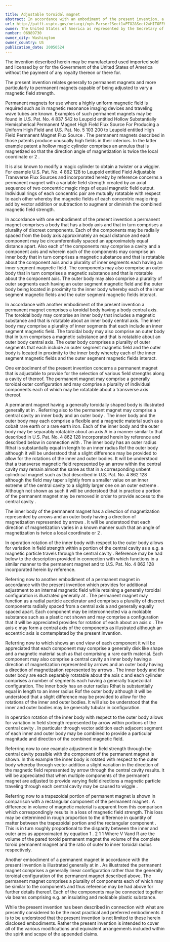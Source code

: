 ```yaml
---

title: Adjustable toroidal magnet
abstract: In accordance with an embodiment of the present invention, a permanent magnet, includes a body that has a body axis and that, in turn, has a plurality of discreet components. Each of the components may be radially spaced from the body axis approximately an equal distance and each component may be circumferentially spaced an approximately equal distance apart. Also, each of the components may include a cavity and a component axis and wherein each of the components may have an inner body, that, in turn, has a magnetic substance and that is rotatable about the component axis and a plurality of inner segments each having an inner segment magnetic field. The components may also include an outer body that, in turn, includes a magnetic substance and that is rotatable about the component axis. The outer body may also have a plurality of outer segments each having an outer segment magnetic field and the outer body being located in proximity to the inner body whereby each of the inner segment magnetic fields and the outer segment magnetic fields interact.
url: http://patft.uspto.gov/netacgi/nph-Parser?Sect1=PTO2&Sect2=HITOFF&p=1&u=%2Fnetahtml%2FPTO%2Fsearch-adv.htm&r=1&f=G&l=50&d=PALL&S1=06989730&OS=06989730&RS=06989730
owner: The United States of America as represented by the Secretary of the Army
number: 06989730
owner_city: Washington
owner_country: US
publication_date: 20050524
---
```

The invention described herein may be manufactured used imported sold and licensed by or for the Government of the United States of America without the payment of any royalty thereon or there for.

The present invention relates generally to permanent magnets and more particularly to permanent magnets capable of being adjusted to vary a magnetic field strength.

Permanent magnets for use where a highly uniform magnetic field is required such as in magnetic resonance imaging devices and traveling wave tubes are known. Examples of such permanent magnets may be found in U.S. Pat. No. 4 837 542 to Leupold entitled Hollow Substantially Hemispherical Permanent Magnet High Field Flux Source For Producing a Uniform High Field and U.S. Pat. No. 5 103 200 to Leupold entitled High Field Permanent Magnet Flux Source . The permanent magnets described in those patents produce unusually high fields in their interiors. In the latter example patent a hollow magic cylinder comprises an annulus that is magnetized so that the direction angle of magnetization is twice the local coordinate or 2 .

It is also known to modify a magic cylinder to obtain a twister or a wiggler. For example U.S. Pat. No. 4 862 128 to Leupold entitled Field Adjustable Transverse Flux Sources and incorporated hereby by reference concerns a permanent magnet with a variable field strength created by an axial sequence of two concentric magic rings of equal magnetic field output. Individual rings of each concentric pair are mutually rotatable with respect to each other whereby the magnetic fields of each concentric magic ring add by vector addition or subtraction to augment or diminish the combined magnetic field strength.

In accordance with one embodiment of the present invention a permanent magnet comprises a body that has a body axis and that in turn comprises a plurality of discreet components. Each of the components may be radially spaced from the body axis approximately an equal distance and each component may be circumferentially spaced an approximately equal distance apart. Also each of the components may comprise a cavity and a component axis and wherein each of the components may comprise an inner body that in turn comprises a magnetic substance and that is rotatable about the component axis and a plurality of inner segments each having an inner segment magnetic field. The components may also comprise an outer body that in turn comprises a magnetic substance and that is rotatable about the component axis. The outer body may also comprise a plurality of outer segments each having an outer segment magnetic field and the outer body being located in proximity to the inner body whereby each of the inner segment magnetic fields and the outer segment magnetic fields interact.

In accordance with another embodiment of the present invention a permanent magnet comprises a toroidal body having a body central axis. The toroidal body may comprise an inner body that includes a magnetic substance and that is rotatable about an inner body central axis. The inner body may comprise a plurality of inner segments that each include an inner segment magnetic field. The toroidal body may also comprise an outer body that in turn comprises a magnetic substance and that is rotatable about an outer body central axis. The outer body comprises a plurality of outer segments that each include an outer segment magnetic field and the outer body is located in proximity to the inner body whereby each of the inner segment magnetic fields and the outer segment magnetic fields interact.

One embodiment of the present invention concerns a permanent magnet that is adjustable to provide for the selection of various field strengths along a cavity of thereof. The permanent magnet may comprise a generally toroidal outer configuration and may comprise a plurality of individual components each of which may be rotatable about a transverse axis thereof.

A permanent magnet having a generally toroidally shaped body is illustrated generally at in . Referring also to the permanent magnet may comprise a central cavity an inner body and an outer body . The inner body and the outer body may each comprise a flexible and a magnetic material such as a cobalt rare earth or a rare earth iron. Each of the inner body and the outer body may be separably rotatable about an axis A in a manner similar to that described in U.S. Pat. No. 4 862 128 incorporated herein by reference and described below in connection with . The inner body has an outer radius Rthat is substantially equal in length to an inner radius Rof the outer body although it will be understood that a slight difference may be provided to allow for the rotations of the inner and outer bodies. It will be understood that a transverse magnetic field represented by an arrow within the central cavity may remain almost the same as that in a corresponding unbent cylindrical magnet such as that described in U.S. Pat. No. 4 862 128 although the field may taper slightly from a smaller value on an inner extreme of the central cavity to a slightly larger one on an outer extreme . Although not shown as such it will be understood that in practice a portion of the permanent magnet may be removed in order to provide access to the central cavity .

The inner body of the permanent magnet has a direction of magnetization represented by arrows and an outer body having a direction of magnetization represented by arrows . It will be understood that each direction of magnetization varies in a known manner such that an angle of magnetization is twice a local coordinate or 2 .

In operation rotation of the inner body with respect to the outer body allows for variation in field strength within a portion of the central cavity as a e.g. a magnetic particle travels through the central cavity . Reference may be had below to the description provided in connection with which functions in a similar manner to the permanent magnet and to U.S. Pat. No. 4 862 128 incorporated herein by reference.

Referring now to another embodiment of a permanent magnet in accordance with the present invention which provides for additional adjustment to an internal magnetic field while retaining a generally toroidal configuration is illustrated generally at . The permanent magnet may function as a radial particle accelerator and comprises a plurality of discreet components radially spaced from a central axis a and generally equally spaced apart. Each component may be interconnected via a moldable substance such as a plastic not shown and may comprise a configuration that it will be appreciated provides for rotation of each about an axis c . The axis c may form a central axis of the components as illustrated although an eccentric axis is contemplated by the present invention.

Referring now to which shows an end view of each component it will be appreciated that each component may comprise a generally disk like shape and a magnetic material such as that comprising a rare earth material. Each component may also comprise a central cavity an inner body having a direction of magnetization represented by arrows and an outer body having a direction of magnetization represented by arrows . The inner body and the outer body are each separably rotatable about the axis c and each cylinder comprises a number of segments each having a generally trapezoidal configuration. The inner body has an outer radius Rthat is substantially equal in length to an inner radius Rof the outer body although it will be understood that a slight difference may be provided to allow for the rotations of the inner and outer bodies. It will also be understood that the inner and outer bodies may be generally tubular in configuration.

In operation rotation of the inner body with respect to the outer body allows for variation in field strength represented by arrow within portions of the central cavity . In particular through vector addition each adjacent segment of each inner and outer body may be combined to provide a particular magnitude and direction of the combined magnetic field.

Referring now to one example adjustment in field strength through the central cavity possible with the component of the permanent magnet is shown. In this example the inner body is rotated with respect to the outer body whereby through vector addition a slight variation in the direction of the magnetic field represented by arrow through the central cavity results. It will be appreciated that when multiple components of the permanent magnet are adjusted to provide varying field directions a magnetic particle traveling through each central cavity may be caused to wiggle .

Referring now to a trapezoidal portion of permanent magnet is shown in comparison with a rectangular component of the permanent magnet . A difference in volume of magnetic material is apparent from this comparison which correspondingly results in a loss of magnetic field strength. This loss may be determined in rough proportion to the difference in quantity of matter between the trapezoidal portion and the rectangular component . This is in turn roughly proportional to the disparity between the inner and outer arcs as approximated by equation 1 . 2 1 1 Where V Vand R are the volume of the pared toroid permanent magnet the volume of the complete toroid permanent magnet and the ratio of outer to inner toroidal radius respectively.

Another embodiment of a permanent magnet in accordance with the present invention is illustrated generally at in . As illustrated the permanent magnet comprises a generally linear configuration rather than the generally toroidal configuration of the permanent magnet described above. The permanent magnet comprises a plurality of components each of which may be similar to the components and thus reference may be had above for further details thereof. Each of the components may be connected together via beams comprising e.g. an insulating and moldable plastic substance.

While the present invention has been described in connection with what are presently considered to be the most practical and preferred embodiments it is to be understood that the present invention is not limited to these herein disclosed embodiments. Rather the present invention is intended to cover all of the various modifications and equivalent arrangements included within the spirit and scope of the appended claims.

